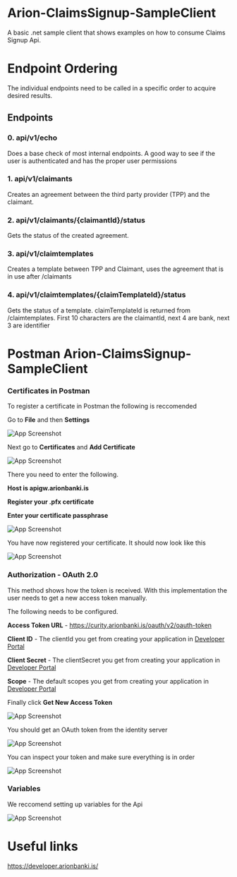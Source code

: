 # Arion-ClaimsSignup-SampleClient
A basic .net sample client that shows examples on how to consume Claims Signup Api.

# Endpoint Ordering
The individual endpoints need to be called in a specific order to acquire desired results.

## Endpoints
### 0. api/v1/echo
Does a base check of most internal endpoints. A good way to see if the user is authenticated and has the proper user permissions

### 1. api/v1/claimants
Creates an agreement between the third party provider (TPP) and the claimant.

### 2. api/v1/claimants/{claimantId}/status
Gets the status of the created agreement.

### 3. api/v1/claimtemplates
Creates a template between TPP and Claimant, uses the agreement that is in use after /claimants

### 4. api/v1/claimtemplates/{claimTemplateId}/status
Gets the status of a template. claimTemplateId is returned from /claimtemplates. First 10 characters are the claimantId, next 4 are bank, next 3 are identifier


# Postman Arion-ClaimsSignup-SampleClient

### Certificates in Postman
To register a certificate in Postman the following is reccomended

Go to **File** and then **Settings**

![App Screenshot](https://github.com/arionbanki/Arion-ClaimsSignup-SampleClient/blob/main/doc-images/Postman-Cert-Auth-Step1.png)

Next go to **Certificates** and **Add Certificate**

![App Screenshot](https://github.com/arionbanki/Arion-ClaimsSignup-SampleClient/blob/main/doc-images/Postman-Cert-Auth-Step2.png)

There you need to enter the following.

**Host is apigw.arionbanki.is**

**Register your .pfx certificate**

**Enter your certificate passphrase**

![App Screenshot](https://github.com/arionbanki/Arion-ClaimsSignup-SampleClient/blob/main/doc-images/Postman-Cert-Auth-Step3.png)

You have now registered your certificate. It should now look like this

![App Screenshot](https://github.com/arionbanki/Arion-ClaimsSignup-SampleClient/blob/main/doc-images/Postman-Cert-Auth-Step4.png)

### Authorization - OAuth 2.0 
This method shows how the token is received. With this implementation the user needs to get a new access token manually.

The following needs to be configured.

**Access Token URL** - https://curity.arionbanki.is/oauth/v2/oauth-token

**Client ID** - The clientId you get from creating your application in [Developer Portal](https://developer.arionbanki.is/)

**Client Secret** - The clientSecret you get from creating your application in [Developer Portal](https://developer.arionbanki.is/)

**Scope** - The default scopes you get from creating your application in [Developer Portal](https://developer.arionbanki.is/)

Finally click **Get New Access Token**

![App Screenshot](https://github.com/arionbanki/Arion-ClaimsSignup-SampleClient/blob/main/doc-images/Postman-Curity-OAuth2.png)

You should get an OAuth token from the identity server

![App Screenshot](https://github.com/arionbanki/Arion-ClaimsSignup-SampleClient/blob/main/doc-images/Postman-Curity-OAuth2-Success.png)

You can inspect your token and make sure everything is in order

![App Screenshot](https://github.com/arionbanki/Arion-ClaimsSignup-SampleClient/blob/main/doc-images/Postman-Curity-OAuth2-Token.png)

### Variables
We reccomend setting up variables for the Api

![App Screenshot](https://github.com/arionbanki/Arion-ClaimsSignup-SampleClient/blob/main/doc-images/Postman-Variable-Settings.png)

# Useful links
https://developer.arionbanki.is/
